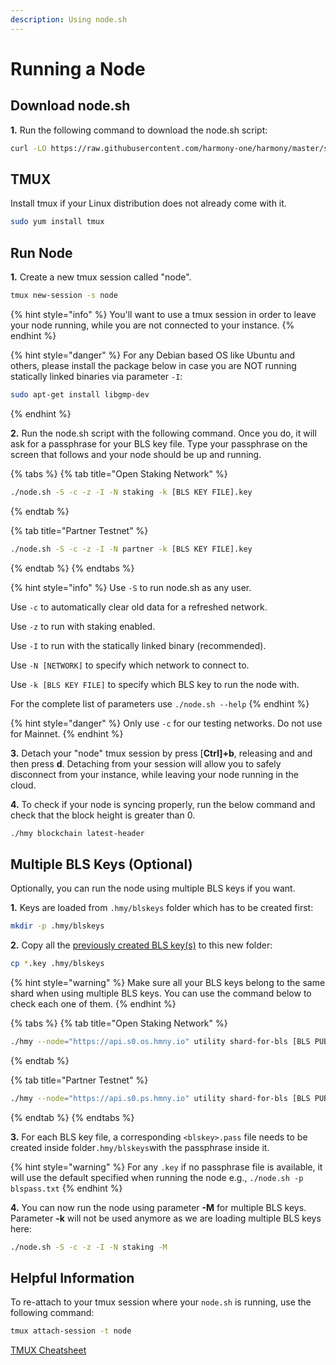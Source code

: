 ```yaml
---
description: Using node.sh
---
```


# Running a Node

## Download node.sh

**1.** Run the following command to download the node.sh script:

```bash
curl -LO https://raw.githubusercontent.com/harmony-one/harmony/master/scripts/node.sh && chmod a+x node.sh
```

## TMUX

Install tmux if your Linux distribution does not already come with it. 

```bash
sudo yum install tmux
```

## Run Node

**1.** Create a new tmux session called "node".

```bash
tmux new-session -s node
```

{% hint style="info" %}
You'll want to use a tmux session in order to leave your node running, while you are not connected to your instance.
{% endhint %}

{% hint style="danger" %}
For any Debian based OS like Ubuntu and others, please install the package below in case you are NOT running statically linked binaries via parameter `-I`:

```bash
sudo apt-get install libgmp-dev
```
{% endhint %}

**2.** Run the node.sh script with the following command. Once you do, it will ask for a passphrase for your BLS key file. Type your passphrase on the screen that follows and your node should be up and running.

{% tabs %}
{% tab title="Open Staking Network" %}
```bash
./node.sh -S -c -z -I -N staking -k [BLS KEY FILE].key
```
{% endtab %}

{% tab title="Partner Testnet" %}
```bash
./node.sh -S -c -z -I -N partner -k [BLS KEY FILE].key
```
{% endtab %}
{% endtabs %}

{% hint style="info" %}
Use `-S` to run node.sh as any user.

Use `-c` to automatically clear old data for a refreshed network.

Use `-z` to run with staking enabled.

Use `-I` to run with the statically linked binary \(recommended\).

Use `-N [NETWORK]` to specify which network to connect to.

Use `-k [BLS KEY FILE]` to specify which BLS key to run the node with.

For the complete list of parameters use `./node.sh --help`
{% endhint %}

{% hint style="danger" %}
Only use `-c` for our testing networks. Do not use for Mainnet.
{% endhint %}

**3.** Detach your "node" tmux session by press \[**Ctrl\]+b**, releasing and and then press **d**. Detaching from your session will allow you to safely disconnect from your instance, while leaving your node running in the cloud.

**4.** To check if your node is syncing properly, run the below command and check that the block height is greater than 0.

```bash
./hmy blockchain latest-header
```

## Multiple BLS Keys \(Optional\)

Optionally, you can run the node using multiple BLS keys if you want. 

**1.** Keys are loaded from `.hmy/blskeys` folder which has to be created first:

```bash
mkdir -p .hmy/blskeys
```

**2.** Copy all the [previously created BLS key\(s\)](https://docs.harmony.one/home/validators/first-time-setup/generating-a-bls-key) to this new folder:

```bash
cp *.key .hmy/blskeys
```

{% hint style="warning" %}
Make sure all your BLS keys belong to the same shard when using multiple BLS keys. You can use the command below to check each one of them.
{% endhint %}

{% tabs %}
{% tab title="Open Staking Network" %}
```bash
./hmy --node="https://api.s0.os.hmny.io" utility shard-for-bls [BLS PUBLIC KEY]
```
{% endtab %}

{% tab title="Partner Testnet" %}
```bash
./hmy --node="https://api.s0.ps.hmny.io" utility shard-for-bls [BLS PUBLIC KEY]
```
{% endtab %}
{% endtabs %}

**3.** For each BLS key file, a corresponding `<blskey>.pass` file needs to be created inside folder`.hmy/blskeys`with the passphrase inside it.

{% hint style="warning" %}
For any `.key` if no passphrase file is available, it will use the default specified when running the node e.g., `./node.sh -p blspass.txt`
{% endhint %}

**4.** You can now run the node using parameter **-M** for multiple BLS keys. Parameter **-k** will not be used anymore as we are loading multiple BLS keys here:

```bash
./node.sh -S -c -z -I -N staking -M
```

## Helpful Information

To re-attach to your tmux session where your `node.sh` is running, use the following command:

```bash
tmux attach-session -t node
```

[TMUX Cheatsheet](https://gist.github.com/henrik/1967800)

